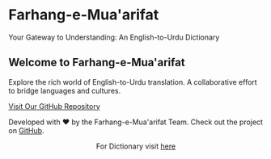 # Farhang-e-Mua'arifat 


<body>
    <p>Your Gateway to Understanding: An English-to-Urdu Dictionary</p>
  </header>
  <main>
    <h2>Welcome to Farhang-e-Mua'arifat</h2>
    <p>
      Explore the rich world of English-to-Urdu translation. 
      A collaborative effort to bridge languages and cultures.
    </p>
    <a href="https://github.com/your-username/Farhang-e-Mua-arifat" class="cta-button">
      Visit Our GitHub Repository
    </a>
  </main>
  <footer>
    <p>
      Developed with ❤️ by the Farhang-e-Mua'arifat Team. 
      Check out the project on <a href="https://github.com/your-username/Farhang-e-Mua-arifat">GitHub</a>.
    </p>

      
<p align="center">For Dictionary visit <a href="https://novicewriter2003.github.io/Farhang-e-Mua-arifat/CoPilot.html">here</a></p>
  </footer>
</body>
</html>

